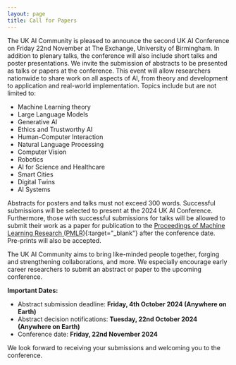 ```yaml
---
layout: page
title: Call for Papers
---
```


The UK AI Community is pleased to announce the second UK AI Conference on Friday 22nd November at The Exchange, University of Birmingham. 
In addition to plenary talks, the conference will also include short talks and poster presentations. We invite the submission of abstracts 
to be presented as talks or papers at the conference. This event will allow researchers nationwide to share work on all aspects of AI, from 
theory and development to application and real-world implementation. Topics include but are not limited to:

- Machine Learning theory
- Large Language Models
- Generative AI
- Ethics and Trustworthy AI
- Human-Computer Interaction
- Natural Language Processing
- Computer Vision
- Robotics
- AI for Science and Healthcare
- Smart Cities
- Digital Twins
- AI Systems

Abstracts for posters and talks must not exceed 300 words. Successful submissions will be selected to present at the 2024 UK AI Conference. 
Furthermore, those with successful submissions for talks will be allowed to submit their work as a paper for publication to the 
[Proceedings of Machine Learning Research (PMLR)](https://proceedings.mlr.press/){:target="_blank"} after the conference date. Pre-prints will 
also be accepted.

The UK AI Community aims to bring like-minded people together, forging and strengthening collaborations, and more. We especially encourage 
early career researchers to submit an abstract or paper to the upcoming conference.

**Important Dates:**

- Abstract submission deadline: **Friday, 4th October 2024 (Anywhere on Earth)**
- Abstract decision notifications: **Tuesday, 22nd October 2024 (Anywhere on Earth)**
- Conference date: **Friday, 22nd November 2024**

We look forward to receiving your submissions and welcoming you to the conference.
